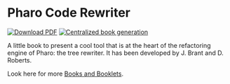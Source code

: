 # Pharo Code Rewriter

[![Download PDF](https://img.shields.io/badge/Download-PDF-9cf.svg)](https://github.com/SquareBracketAssociates/Booklet-Rewriter/releases/download/latest/rewriter-wip.pdf)
[![Centralized book generation](https://github.com/SquareBracketAssociates/Booklet-Rewriter/actions/workflows/main.yml/badge.svg)](https://github.com/SquareBracketAssociates/Booklet-Rewriter/actions/workflows/main.yml)

A little book to present a cool tool that is at the heart of the refactoring engine of Pharo: the tree rewriter. 
It has been developed by J. Brant and D. Roberts.

Look here for more [Books and Booklets](http://books.pharo.org/).
